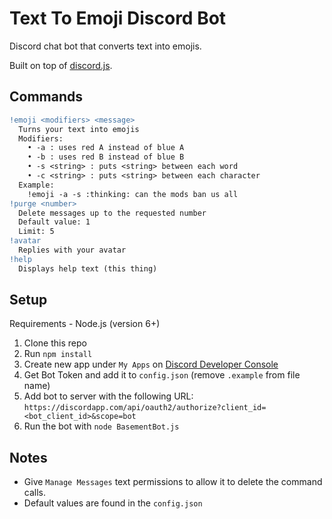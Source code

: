 # Text To Emoji Discord Bot
Discord chat bot that converts text into emojis.

Built on top of [discord.js](https://discord.js.org).

## Commands
```diff
!emoji <modifiers> <message>
  Turns your text into emojis
  Modifiers:
    • -a : uses red A instead of blue A
    • -b : uses red B instead of blue B
    • -s <string> : puts <string> between each word
    • -c <string> : puts <string> between each character
  Example:
    !emoji -a -s :thinking: can the mods ban us all
!purge <number>
  Delete messages up to the requested number
  Default value: 1
  Limit: 5
!avatar
  Replies with your avatar
!help
  Displays help text (this thing)
```

## Setup
Requirements - Node.js (version 6+)

1. Clone this repo
2. Run `npm install`
3. Create new app under `My Apps` on [Discord Developer Console](https://discordapp.com/developers/applications/me/)
4. Get Bot Token and add it to `config.json` (remove `.example` from file name)
5. Add bot to server with the following URL:
`https://discordapp.com/api/oauth2/authorize?client_id=<bot_client_id>&scope=bot`
6. Run the bot with `node BasementBot.js`

## Notes
* Give `Manage Messages` text permissions to allow it to delete the command calls.
* Default values are found in the `config.json`
